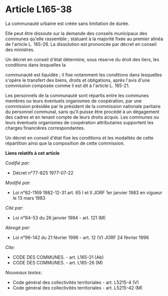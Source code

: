 # Article L165-38

La communauté urbaine est créée sans limitation de durée.

Elle peut être dissoute sur la demande des conseils municipaux des communes qu'elle rassemble ; statuant à la majorité fixée
au premier alinéa de l'article L. 165-26. La dissolution est prononcée par décret en conseil des ministres.

Un décret en conseil d'état détermine, sous réserve du droit des tiers, les conditions dans lesquelles la

communauté est liquidée ; il fixe notamment les conditions dans lesquelles s'opère le transfert des biens, droits et
obligations, après l'avis d'une commission composée comme il est dit à l'article L. 165-21.

Les personnels de la communauté sont répartis entre les communes membres ou leurs éventuels organismes de coopération, par
une commission présidée par le président de la commission nationale paritaire du personnel communal, sans qu'il puisse être
procédé à un dégagement des cadres et en tenant compte de leurs droits acquis. Les communes ou leurs éventuels organismes de
coopération attributaires supportent les charges financières correspondantes.

Un décret en conseil d'état fixe les conditions et les modalités de cette répartition ainsi que la composition de cette
commission.

**Liens relatifs à cet article**

_Codifié par_:

  - Décret n°77-825 1977-07-22

_Modifié par_:

  - Loi n°82-1169 1982-12-31 art. 65 I et II JORF 1er janvier 1983 en vigueur le 13 mars 1983

_Cité par_:

  - Loi n°84-53 du 26 janvier 1984 - art. 121 (M)

_Abrogé par_:

  - Loi n°96-142 du 21 février 1996 - art. 12 (V) JORF 24 février 1996

_Cite_:

  - CODE DES COMMUNES. - art. L165-21 (Ab)
  - CODE DES COMMUNES. - art. L165-26 (M)

_Nouveaux textes_:

  - Code général des collectivités territoriales - art. L5215-4 (V)
  - Code général des collectivités territoriales - art. L5215-42 (M)
